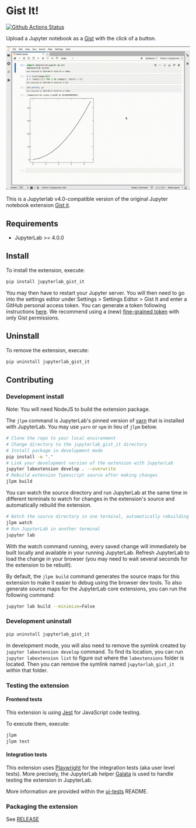 # Gist It!

[![Github Actions Status](https://github.com/adrn/jupyterlab-gist-it/workflows/Build/badge.svg)](https://github.com/adrn/jupyterlab-gist-it/actions/workflows/build.yml)

Upload a Jupyter notebook as a [Gist](https://gist.github.com/) with the click of a
button.

![Gist It Screencast Demo](https://github.com/adrn/jupyterlab-gist-it/blob/main/docs/gist-it-demo.gif?raw=true)

This is a Jupyterlab v4.0-compatible version of the original Jupyter notebook extension
[Gist
it](https://jupyter-contrib-nbextensions.readthedocs.io/en/latest/nbextensions/gist_it/readme.html).

## Requirements

- JupyterLab >= 4.0.0

## Install

To install the extension, execute:

```bash
pip install jupyterlab_gist_it
```

You may then have to restart your Jupyter server. You will then need to go into the
settings editor under Settings > Settings Editor > Gist It and enter a GitHub personal
access token. You can generate a token following instructions
[here](https://docs.github.com/en/authentication/keeping-your-account-and-data-secure/managing-your-personal-access-tokens).
We recommend using a (new) [fine-grained
token](https://github.blog/2022-10-18-introducing-fine-grained-personal-access-tokens-for-github/)
with only Gist permissions.

## Uninstall

To remove the extension, execute:

```bash
pip uninstall jupyterlab_gist_it
```

## Contributing

### Development install

Note: You will need NodeJS to build the extension package.

The `jlpm` command is JupyterLab's pinned version of
[yarn](https://yarnpkg.com/) that is installed with JupyterLab. You may use
`yarn` or `npm` in lieu of `jlpm` below.

```bash
# Clone the repo to your local environment
# Change directory to the jupyterlab_gist_it directory
# Install package in development mode
pip install -e "."
# Link your development version of the extension with JupyterLab
jupyter labextension develop . --overwrite
# Rebuild extension Typescript source after making changes
jlpm build
```

You can watch the source directory and run JupyterLab at the same time in different
terminals to watch for changes in the extension's source and automatically rebuild the
extension.

```bash
# Watch the source directory in one terminal, automatically rebuilding when needed
jlpm watch
# Run JupyterLab in another terminal
jupyter lab
```

With the watch command running, every saved change will immediately be built locally and
available in your running JupyterLab. Refresh JupyterLab to load the change in your
browser (you may need to wait several seconds for the extension to be rebuilt).

By default, the `jlpm build` command generates the source maps for this extension to
make it easier to debug using the browser dev tools. To also generate source maps for
the JupyterLab core extensions, you can run the following command:

```bash
jupyter lab build --minimize=False
```

### Development uninstall

```bash
pip uninstall jupyterlab_gist_it
```

In development mode, you will also need to remove the symlink created by `jupyter
labextension develop` command. To find its location, you can run `jupyter labextension
list` to figure out where the `labextensions` folder is located. Then you can remove the
symlink named `jupyterlab_gist_it` within that folder.

### Testing the extension

#### Frontend tests

This extension is using [Jest](https://jestjs.io/) for JavaScript code testing.

To execute them, execute:

```sh
jlpm
jlpm test
```

#### Integration tests

This extension uses [Playwright](https://playwright.dev/docs/intro) for the integration
tests (aka user level tests). More precisely, the JupyterLab helper
[Galata](https://github.com/jupyterlab/jupyterlab/tree/master/galata) is used to handle
testing the extension in JupyterLab.

More information are provided within the [ui-tests](./ui-tests/README.md) README.

### Packaging the extension

See [RELEASE](RELEASE.md)
